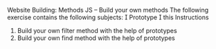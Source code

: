 Website Building:
Methods
JS – Build your own methods
The following exercise contains the following subjects:
 Prototype
 this
Instructions

1. Build your own filter method with the help of prototypes
2. Build your own find method with the help of prototypes
